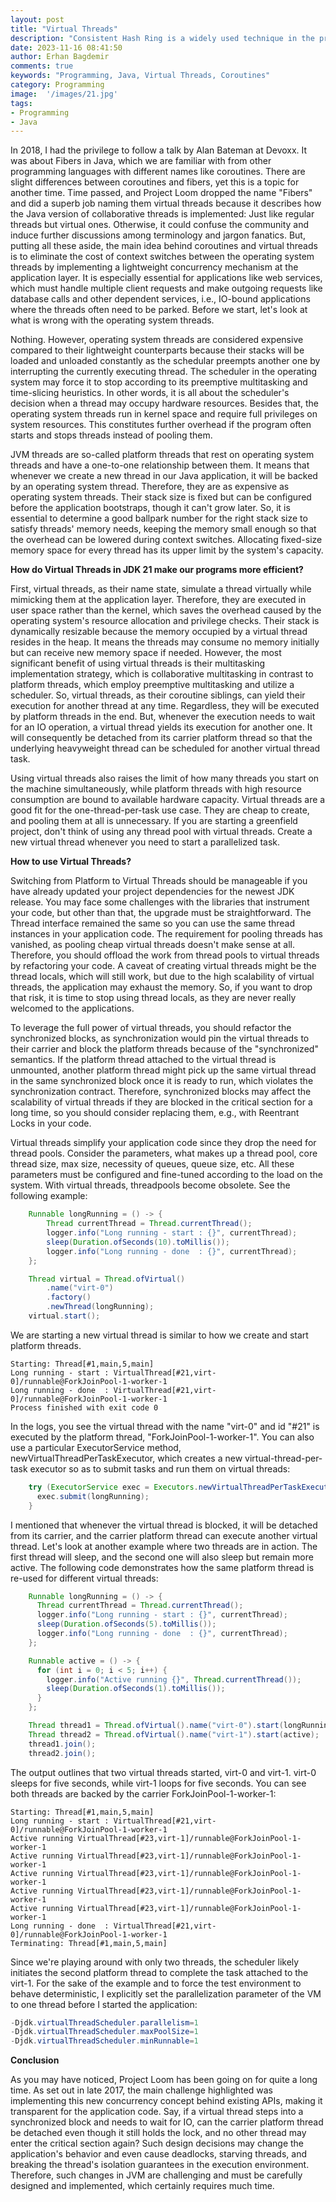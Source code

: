 ```yaml
---
layout: post
title: "Virtual Threads"
description: "Consistent Hash Ring is a widely used technique in the process of distributing and load balancing data or operational workload across multiple system components with high fault tolerance."
date: 2023-11-16 08:41:50
author: Erhan Bagdemir
comments: true
keywords: "Programming, Java, Virtual Threads, Coroutines"
category: Programming
image:  '/images/21.jpg'
tags:
- Programming
- Java
---
```


In 2018, I had the privilege to follow a talk by Alan Bateman at Devoxx. It was about Fibers in Java, which we are familiar with from other programming languages with different names like coroutines. There are slight differences between coroutines and fibers, yet this is a topic for another time. Time passed, and Project Loom dropped the name "Fibers" and did a superb job naming them virtual threads because it describes how the Java version of collaborative threads is implemented: Just like regular threads but virtual ones. Otherwise, it could confuse the community and induce further discussions among terminology and jargon fanatics. But, putting all these aside, the main idea behind coroutines and virtual threads is to eliminate the cost of context switches between the operating system threads by implementing a lightweight concurrency mechanism at the application layer. It is especially essential for applications like web services, which must handle multiple client requests and make outgoing requests like database calls and other dependent services, i.e., IO-bound applications where the threads often need to be parked. Before we start, let's look at what is wrong with the operating system threads.

Nothing. However, operating system threads are considered expensive compared to their lightweight counterparts because their stacks will be loaded and unloaded constantly as the schedular preempts another one by interrupting the currently executing thread. The scheduler in the operating system may force it to stop according to its preemptive multitasking and time-slicing heuristics. In other words, it is all about the scheduler's decision when a thread may occupy hardware resources. Besides that, the operating system threads run in kernel space and require full privileges on system resources. This constitutes further overhead if the program often starts and stops threads instead of pooling them. 

JVM threads are so-called platform threads that rest on operating system threads and have a one-to-one relationship between them. It means that whenever we create a new thread in our Java application, it will be backed by an operating system thread. Therefore, they are as expensive as operating system threads. Their stack size is fixed but can be configured before the application bootstraps, though it can't grow later. So, it is essential to determine a good ballpark number for the right stack size to satisfy threads' memory needs, keeping the memory small enough so that the overhead can be lowered during context switches. Allocating fixed-size memory space for every thread has its upper limit by the system's capacity. 

**How do Virtual Threads in JDK 21 make our programs more efficient?**

First, virtual threads, as their name state, simulate a thread virtually while mimicking them at the application layer. Therefore, they are executed in user space rather than the kernel, which saves the overhead caused by the operating system's resource allocation and privilege checks. Their stack is dynamically resizable because the memory occupied by a virtual thread resides in the heap. It means the threads may consume no memory initially but can receive new memory space if needed. However, the most significant benefit of using virtual threads is their multitasking implementation strategy, which is collaborative multitasking in contrast to platform threads, which employ preemptive multitasking and utilize a scheduler. So, virtual threads, as their coroutine siblings, can yield their execution for another thread at any time. Regardless, they will be executed by platform threads in the end. But, whenever the execution needs to wait for an IO operation, a virtual thread yields its execution for another one. It will consequently be detached from its carrier platform thread so that the underlying heavyweight thread can be scheduled for another virtual thread task. 

Using virtual threads also raises the limit of how many threads you start on the machine simultaneously, while platform threads with high resource consumption are bound to available hardware capacity. Virtual threads are a good fit for the one-thread-per-task use case. They are cheap to create, and pooling them at all is unnecessary.  If you are starting a greenfield project, don't think of using any thread pool with virtual threads. Create a new virtual thread whenever you need to start a parallelized task. 

**How to use Virtual Threads?**

Switching from Platform to Virtual Threads should be manageable if you have already updated your project dependencies for the newest JDK release. You may face some challenges with the libraries that instrument your code, but other than that, the upgrade must be straightforward. The Thread interface remained the same so you can use the same thread instances in your application code. The requirement for pooling threads has vanished, as pooling cheap virtual threads doesn't make sense at all. Therefore, you should offload the work from thread pools to virtual threads by refactoring your code. A caveat of creating virtual threads might be the thread locals, which will still work, but due to the high scalability of virtual threads, the application may exhaust the memory. So, if you want to drop that risk, it is time to stop using thread locals, as they are never really welcomed to the applications. 

To leverage the full power of virtual threads, you should refactor the synchronized blocks, as synchronization would pin the virtual threads to their carrier and block the platform threads because of the "synchronized" semantics. If the platform thread attached to the virtual thread is unmounted, another platform thread might pick up the same virtual thread in the same synchronized block once it is ready to run, which violates the synchronization contract. Therefore, synchronized blocks may affect the scalability of virtual threads if they are blocked in the critical section for a long time, so you should consider replacing them, e.g., with Reentrant Locks in your code. 

Virtual threads simplify your application code since they drop the need for thread pools. Consider the parameters, what makes up a thread pool, core thread size, max size, necessity of queues, queue size, etc. All these parameters must be configured and fine-tuned according to the load on the system. With virtual threads, threadpools become obsolete. See the following example:

```java
    Runnable longRunning = () -> {
        Thread currentThread = Thread.currentThread();
        logger.info("Long running - start : {}", currentThread);
        sleep(Duration.ofSeconds(10).toMillis());
        logger.info("Long running - done  : {}", currentThread);
    };

    Thread virtual = Thread.ofVirtual()
        .name("virt-0")
        .factory()
        .newThread(longRunning);
    virtual.start();

```

We are starting a new virtual thread is similar to how we create and start platform threads. 

```
Starting: Thread[#1,main,5,main]
Long running - start : VirtualThread[#21,virt-0]/runnable@ForkJoinPool-1-worker-1
Long running - done  : VirtualThread[#21,virt-0]/runnable@ForkJoinPool-1-worker-1
Process finished with exit code 0
```

In the logs, you see the virtual thread with the name "virt-0" and id "#21" is executed by the platform thread, "ForkJoinPool-1-worker-1". You can also use a particular ExecutorService method, newVirtualThreadPerTaskExecutor, which creates a new virtual-thread-per-task executor so as to submit tasks and run them on virtual threads:

```java
    try (ExecutorService exec = Executors.newVirtualThreadPerTaskExecutor()) {
      exec.submit(longRunning);
    }
```

I mentioned that whenever the virtual thread is blocked, it will be detached from its carrier, and the carrier platform thread can execute another virtual thread. Let's look at another example where two threads are in action. The first thread will sleep, and the second one will also sleep but remain more active. The following code demonstrates how the same platform thread is re-used for different virtual threads:

```java
    Runnable longRunning = () -> {
      Thread currentThread = Thread.currentThread();
      logger.info("Long running - start : {}", currentThread);
      sleep(Duration.ofSeconds(5).toMillis());
      logger.info("Long running - done  : {}", currentThread);
    };

    Runnable active = () -> {
      for (int i = 0; i < 5; i++) {
        logger.info("Active running {}", Thread.currentThread());
        sleep(Duration.ofSeconds(1).toMillis());
      }
    };

    Thread thread1 = Thread.ofVirtual().name("virt-0").start(longRunning);
    Thread thread2 = Thread.ofVirtual().name("virt-1").start(active);
    thread1.join();
    thread2.join();
```

The output outlines that two virtual threads started, virt-0 and virt-1. virt-0 sleeps for five seconds, while virt-1 loops for five seconds. You can see both threads are backed by the carrier ForkJoinPool-1-worker-1:

```
Starting: Thread[#1,main,5,main]
Long running - start : VirtualThread[#21,virt-0]/runnable@ForkJoinPool-1-worker-1
Active running VirtualThread[#23,virt-1]/runnable@ForkJoinPool-1-worker-1
Active running VirtualThread[#23,virt-1]/runnable@ForkJoinPool-1-worker-1
Active running VirtualThread[#23,virt-1]/runnable@ForkJoinPool-1-worker-1
Active running VirtualThread[#23,virt-1]/runnable@ForkJoinPool-1-worker-1
Active running VirtualThread[#23,virt-1]/runnable@ForkJoinPool-1-worker-1
Long running - done  : VirtualThread[#21,virt-0]/runnable@ForkJoinPool-1-worker-1
Terminating: Thread[#1,main,5,main]
```

Since we're playing around with only two threads, the scheduler likely initiates the second platform thread to complete the task attached to the virt-1. For the sake of the example and to force the test environment to behave deterministic, I explicitly set the parallelization parameter of the VM to one thread before I started the application: 

```java
-Djdk.virtualThreadScheduler.parallelism=1
-Djdk.virtualThreadScheduler.maxPoolSize=1
-Djdk.virtualThreadScheduler.minRunnable=1
```


**Conclusion**

As you may have noticed, Project Loom has been going on for quite a long time. As set out in late 2017, the main challenge highlighted was implementing this new concurrency concept behind existing APIs, making it transparent for the application code. Say, if a virtual thread steps into a synchronized block and needs to wait for IO, can the carrier platform thread be detached even though it still holds the lock, and no other thread may enter the critical section again? Such design decisions may change the application's behavior and even cause deadlocks, starving threads, and breaking the thread's isolation guarantees in the execution environment. Therefore, such changes in JVM are challenging and must be carefully designed and implemented, which certainly requires much time.